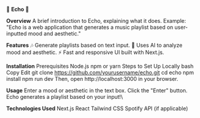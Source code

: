 🎵 **Echo** 🎵

**Overview**
A brief introduction to Echo, explaining what it does. Example:
"Echo is a web application that generates a music playlist based on user-inputted mood and aesthetic."

**Features**
🎶 Generate playlists based on text input.
🎨 Uses AI to analyze mood and aesthetic.
⚡ Fast and responsive UI built with Next.js.

**Installation**
Prerequisites
Node.js
npm or yarn
Steps to Set Up Locally
bash
Copy
Edit
git clone https://github.com/yourusername/echo.git
cd echo
npm install
npm run dev
Then, open http://localhost:3000 in your browser.

**Usage**
Enter a mood or aesthetic in the text box.
Click the "Enter" button.
Echo generates a playlist based on your input!\

**Technologies Used**
Next.js
React
Tailwind CSS
Spotify API (if applicable)
